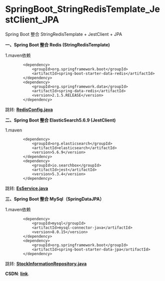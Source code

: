 # SpringBoot_StringRedisTemplate_JestClient_JPA
Spring Boot 整合 StringRedisTemplate + JestClient + JPA

**一、Spring Boot 整合 Redis (StringRedisTemplate)**

1.maven依赖
```
        <dependency>
            <groupId>org.springframework.boot</groupId>
            <artifactId>spring-boot-starter-data-redis</artifactId>
        </dependency>
        <dependency>
            <groupId>org.springframework.data</groupId>
            <artifactId>spring-data-redis</artifactId>
            <version>2.1.5.RELEASE</version>
        </dependency>
```
跳转: [**RedisConfig.java**](https://github.com/TianShengBingFeiNiuRen/SpringBoot_StringRedisTemplate_JestClient_JPA/blob/master/stock-market-macd-calculate/src/main/java/com/blockchaindata/stockmarketmacdcalculate/config/RedisConfig.java)

**二、Spring Boot 整合 ElasticSearch5.6.9 (JestClient)**

1.maven

```
        <dependency>
            <groupId>org.elasticsearch</groupId>
            <artifactId>elasticsearch</artifactId>
            <version>5.6.9</version>
        </dependency>
        <dependency>
            <groupId>io.searchbox</groupId>
            <artifactId>jest</artifactId>
            <version>5.3.4</version>
        </dependency>
```
跳转: [**EsService.java**](https://github.com/TianShengBingFeiNiuRen/SpringBoot_StringRedisTemplate_JestClient_JPA/blob/master/stock-market-macd-calculate/src/main/java/com/blockchaindata/stockmarketmacdcalculate/service/EsService.java)

**三、Spring Boot 整合 MySql（SpringDataJPA）**

1.maven依赖

```
        <dependency>
            <groupId>mysql</groupId>
            <artifactId>mysql-connector-java</artifactId>
            <version>8.0.15</version>
        </dependency>
        <dependency>
            <groupId>org.springframework.boot</groupId>
            <artifactId>spring-boot-starter-data-jpa</artifactId>
        </dependency>
```
跳转: [**StockInformationRepository.java**](https://github.com/TianShengBingFeiNiuRen/SpringBoot_StringRedisTemplate_JestClient_JPA/blob/master/stock-market-macd-calculate/src/main/java/com/blockchaindata/stockmarketmacdcalculate/dao/StockInformationRepository.java)

**CSDN**: [**link**](https://blog.csdn.net/weixin_39792935/article/details/87862919).
